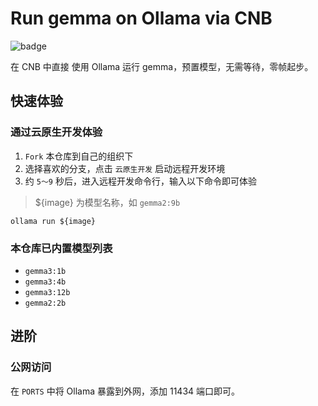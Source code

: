 # Run gemma on Ollama via CNB

![badge](https://cnb.cool/Anyexyz/Ollama/gemma/-/badge/git/latest/code/vscode-started)

在 CNB 中直接 使用 Ollama 运行 gemma，预置模型，无需等待，零帧起步。

## 快速体验

### 通过云原生开发体验

1. `Fork` 本仓库到自己的组织下
2. 选择喜欢的分支，点击 `云原生开发` 启动远程开发环境
3. 约 `5～9` 秒后，进入远程开发命令行，输入以下命令即可体验

> ${image} 为模型名称，如 `gemma2:9b`

```shell
ollama run ${image}
```

### 本仓库已内置模型列表

- `gemma3:1b`
- `gemma3:4b`
- `gemma3:12b`
- `gemma2:2b`

## 进阶

### 公网访问

在 `PORTS` 中将 Ollama 暴露到外网，添加 11434 端口即可。